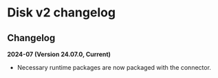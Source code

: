# Disk v2 changelog

<head>
  <meta name="guidename" content="Integration"/>
  <meta name="context" content="GUID-98f514a4-884e-4c3d-a389-e1e8aa69268a"/>
</head>


## Changelog

**2024-07 (Version 24.07.0, Current)**

- Necessary runtime packages are now packaged with the connector.